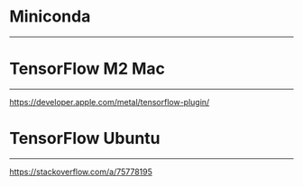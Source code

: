 
# **Miniconda**
---

# **TensorFlow M2 Mac**
---

https://developer.apple.com/metal/tensorflow-plugin/


# **TensorFlow Ubuntu**
---

https://stackoverflow.com/a/75778195
